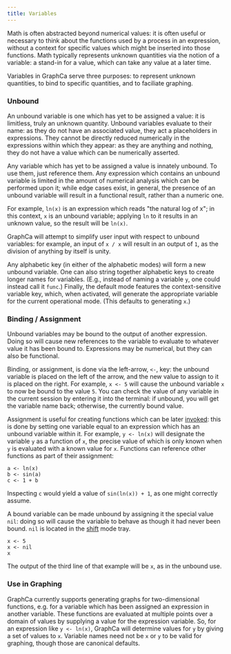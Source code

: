 ```yaml
---
title: Variables
---
```


Math is often abstracted beyond numerical values: it is often useful or necessary to think about the functions used by a process in an expression, without a context for specific values which might be inserted into those functions. Math typically represents unknown quantities via the notion of a variable: a stand-in for a value, which can take any value at a later time.

Variables in GraphCa serve three purposes: to represent unknown quantities, to bind to specific quantities, and to faciliate graphing.

### Unbound

An unbound variable is one which has yet to be assigned a value: it is limitless, truly an unknown quantity. Unbound variables evaluate to their name: as they do not have an associated value, they act a placeholders in expressions. They cannot be directly reduced numerically in the expressions within which they appear: as they are anything and nothing, they do not have a value which can be numerically asserted.

Any variable which has yet to be assigned a value is innately unbound. To use them, just reference them. Any expression which contains an unbound variable is limited in the amount of numerical analysis which can be performed upon it; while edge cases exist, in general, the presence of an unbound variable will result in a functional result, rather than a numeric one.

For example, `ln(x)` is an expression which reads "the natural log of x"; in this context, `x` is an unbound variable; applying `ln` to it results in an unknown value, so the result will be `ln(x)`.

GraphCa will attempt to simplify user input with respect to unbound variables: for example, an input of `x / x` will result in an output of `1`, as the division of anything by itself is unity.

Any alphabetic key (in either of the alphabetic modes) will form a new unbound variable. One can also string together alphabetic keys to create longer names for variables. (E.g., instead of naming a variable `y`, one could instead call it `func`.) Finally, the default mode features the context-sensitive variable key, which, when activated, will generate the appropriate variable for the current operational mode. (This defaults to generating `x`.)

### Binding / Assignment

Unbound variables may be bound to the output of another expression. Doing so will cause new references to the variable to evaluate to whatever value it has been bound to. Expressions may be numerical, but they can also be functional.

Binding, or assignment, is done via the left-arrow, `<-`, key: the unbound variable is placed on the left of the arrow, and the new value to assign to it is placed on the right. For example, `x <- 5` will cause the unbound variable `x` to now be bound to the value `5`. You can check the value of any variable in the current session by entering it into the terminal: if unbound, you will get the variable name back; otherwise, the currently bound value.

Assignment is useful for creating functions which can be later [invoked](/graphca/functions/invocation.html): this is done by setting one variable equal to an expression which has an unbound variable within it. For example, `y <- ln(x)` will designate the variable `y` as a function of `x`, the precise value of which is only known when `y` is evaluated with a known value for `x`. Functions can reference other functions as part of their assignment:

```
a <- ln(x)
b <- sin(a)
c <- 1 + b
```

Inspecting `c` would yield a value of `sin(ln(x)) + 1`, as one might correctly assume.

A bound variable can be made unbound by assigning it the special value `nil`: doing so will cause the variable to behave as though it had never been bound. `nil` is located in the [shift](/graphca/keypad/shift) mode tray.

```
x <- 5
x <- nil
x
```

The output of the third line of that example will be `x`, as in the unbound use.

### Use in Graphing

GraphCa currently supports generating graphs for two-dimensional functions, e.g. for a variable which has been assigned an expression in another variable. These functions are evaluated at multiple points over a domain of values by supplying a value for the expression variable. So, for an expression like `y <- ln(x)`, GraphCa will determine values for `y` by giving a set of values to `x`. Variable names need not be `x` or `y` to be valid for graphing, though those are canonical defaults.
